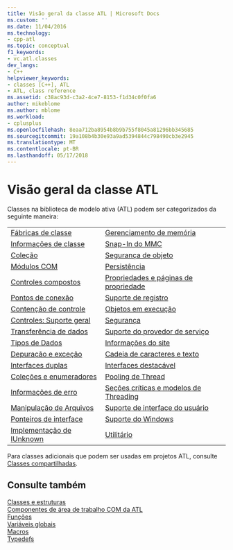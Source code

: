 ```yaml
---
title: Visão geral da classe ATL | Microsoft Docs
ms.custom: ''
ms.date: 11/04/2016
ms.technology:
- cpp-atl
ms.topic: conceptual
f1_keywords:
- vc.atl.classes
dev_langs:
- C++
helpviewer_keywords:
- classes [C++], ATL
- ATL, class reference
ms.assetid: c38ac93d-c3a2-4ce7-8153-f1d34c0f0fa6
author: mikeblome
ms.author: mblome
ms.workload:
- cplusplus
ms.openlocfilehash: 8eaa712ba8954b8b9b755f8045a81296bb345685
ms.sourcegitcommit: 19a108b4b30e93a9ad5394844c798490cb3e2945
ms.translationtype: MT
ms.contentlocale: pt-BR
ms.lasthandoff: 05/17/2018
---
```

# <a name="atl-class-overview"></a>Visão geral da classe ATL
Classes na biblioteca de modelo ativa (ATL) podem ser categorizados da seguinte maneira:  
  
|||  
|-|-|  
|[Fábricas de classe](../atl/class-factories-classes.md)|[Gerenciamento de memória](../atl/memory-management-classes.md)|  
|[Informações de classe](../atl/class-information-classes.md)|[Snap-In do MMC](../atl/mmc-snap-in-classes.md)|  
|[Coleção](../atl/collection-classes.md)|[Segurança de objeto](../atl/object-safety-classes.md)|  
|[Módulos COM](../atl/com-modules-classes.md)|[Persistência](../atl/persistence-classes.md)|  
|[Controles compostos](../atl/composite-controls-classes.md)|[Propriedades e páginas de propriedade](../atl/properties-and-property-pages-classes.md)|  
|[Pontos de conexão](../atl/connection-points-classes.md)|[Suporte de registro](../atl/registry-support-classes.md)|  
|[Contenção de controle](../atl/control-containment-classes.md)|[Objetos em execução](../atl/running-objects-classes.md)|  
|[Controles: Suporte geral](../atl/controls-general-support-classes.md)|[Segurança](../atl/security-classes.md)|  
|[Transferência de dados](../atl/data-transfer-classes.md)|[Suporte do provedor de serviço](../atl/service-provider-support-classes.md)|  
|[Tipos de Dados](../atl/data-types-classes.md)|[Informações do site](../atl/site-information-classes.md)|  
|[Depuração e exceção](../atl/debugging-and-exceptions-classes.md)|[Cadeia de caracteres e texto](../atl/string-and-text-classes.md)|  
|[Interfaces duplas](../atl/dual-interfaces-classes.md)|[Interfaces destacável](../atl/tear-off-interfaces-classes.md)|  
|[Coleções e enumeradores](../atl/enumerators-and-collections-classes.md)|[Pooling de Thread ](../atl/thread-pooling-classes.md)|  
|[Informações de erro](../atl/error-information-classes.md)|[Seções críticas e modelos de Threading](../atl/threading-models-and-critical-sections-classes.md)|  
|[Manipulação de Arquivos](../atl/file-handling-classes.md)|[Suporte de interface do usuário](../atl/ui-support-classes.md)|  
|[Ponteiros de interface](../atl/interface-pointers-classes.md)|[Suporte do Windows](../atl/windows-support-classes.md)|  
|[Implementação de IUnknown](../atl/iunknown-implementation-classes.md)|[Utilitário](../atl/utility-classes.md)|  
  
 Para classes adicionais que podem ser usadas em projetos ATL, consulte [Classes compartilhadas](../atl-mfc-shared/atl-mfc-shared-classes.md).  
  
## <a name="see-also"></a>Consulte também  
 [Classes e estruturas](../atl/reference/atl-classes.md)   
 [Componentes de área de trabalho COM da ATL](../atl/atl-com-desktop-components.md)  
 [Funções](../atl/reference/atl-functions.md)   
 [Variáveis globais](../atl/reference/atl-global-variables.md)   
 [Macros](../atl/reference/atl-macros.md)   
 [Typedefs](../atl/reference/atl-typedefs.md)

